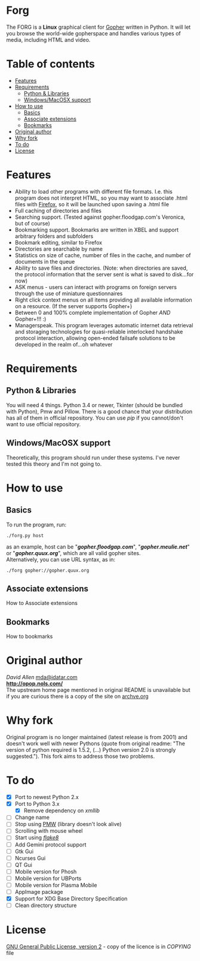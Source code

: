 Forg
===
The FORG is a __Linux__ graphical client for [Gopher](https://en.wikipedia.org/wiki/Gopher_\(protocol\)) written in Python. It will let you browse the world-wide gopherspace and handles various types of media, including HTML and video.

Table of contents
=================
* [Features](#features)
* [Requirements](#requirements)
	* [Python & Libraries](#python--libraries)
	* [Windows/MacOSX support](#windowsmacosx-support)
* [How to use](#how-to-use)
	* [Basics](#basics)
    * [Associate extensions](#associate-extensions)
    * [Bookmarks](#bookmarks)
* [Original author](#original-author)
* [Why fork](#why-fork)
* [To do](#to-do)
* [License](#license)



Features
========
- Ability to load other programs with different file formats. I.e. this program does not interpret HTML, so you may want to associate .html files with [Firefox](https://firefox.com/), so it will be launched upon saving a .html file
- Full caching of directories and files
- Searching support.  (Tested against gopher.floodgap.com's Veronica, but of course)
- Bookmarking support.  Bookmarks are written in XBEL and support arbitrary folders and subfolders
- Bookmark editing, similar to Firefox
- Directories are searchable by name
- Statistics on size of cache, number of files in the cache, and number of documents in the queue
- Ability to save files and directories.  (Note: when directories are saved, the protocol information that the server sent is what is saved to disk...for now)
- ASK menus - users can interact with programs on foreign servers through the use of miniature questionnaires
- Right click context menus on all items providing all available information on a resource.  (If the server supports Gopher+)
- Between 0 and 100% complete implementation of Gopher *AND* Gopher+!!! :)
- Managerspeak.  This program leverages automatic internet data retrieval and storaging technologies for quasi-reliable interlocked handshake protocol interaction, allowing open-ended failsafe solutions to be developed in the realm of...oh whatever

Requirements
============
Python & Libraries
------------------
You will need 4 things. Python 3.4 or newer, Tkinter (should be bundled with Python), Pmw and Pillow. There is a good chance that your distribution has all of them in official repository. You can use _pip_ if you cannot/don't want to use official repository.

Windows/MacOSX support
----------------------
Theoretically, this program should run under these systems. I've never tested this theory and I'm not going to.

How to use
==========
Basics
------
To run the program, run:

    ./forg.py host
as an example, host can be "___gopher.floodgap.com___", "___gopher.meulie.net___" or "___gopher.quux.org___", which are all valid gopher sites.  
Alternatively, you can use URL syntax, as in:

    ./forg gopher://gopher.quux.org

Associate extensions
--------------------
How to Associate extensions

Bookmarks
---------
How to bookmarks

Original author
===============
_David Allen_ <mda@idatar.com>  
__http://opop.nols.com/__  
The upstream home page mentioned in original README is unavailable but if you are curious there is a copy of the site on [archve.org](http://web.archive.org/web/20030416195623/http://opop.nols.com/forg.shtml)

Why fork
========
Original program is no longer maintained (latest release is from 2001) and doesn't work well with newer Pythons (quote from original readme: "The version of python required is 1.5.2, (...) Python version 2.0 is strongly suggested."). This fork aims to address those two problems.

To do
=====
- [x] Port to newest Python 2.x
- [x] Port to Python 3.x
	- [x] Remove dependency on _xmllib_
- [ ] Change name
- [ ] Stop using [PMW](http://pmw.sourceforge.net/) (library doesn't look alive)
- [ ] Scrolling with mouse wheel
- [ ] Start using _[flake8](http://flake8.pycqa.org/)_
- [ ] Add Gemini protocol support
- [ ] Gtk Gui
- [ ] Ncurses Gui
- [ ] QT Gui
- [ ] Mobile version for Phosh
- [ ] Mobile version for UBPorts
- [ ] Mobile version for Plasma Mobile
- [ ] AppImage package
- [x] Support for XDG Base Directory Specification
- [ ] Clean directory structure 

License
=======
[GNU General Public License, version 2](https://www.gnu.org/licenses/gpl-2.0.html) - copy of the licence is in _COPYING_ file
